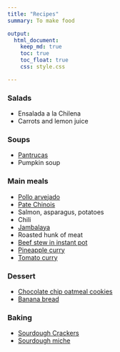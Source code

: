 ```yaml
---
title: "Recipes"
summary: To make food

output:
  html_document:
    keep_md: true
    toc: true
    toc_float: true
    css: style.css

---
```


### Salads
- Ensalada a la Chilena
- Carrots and lemon juice


### Soups
- [Pantrucas](https://www.jeremylabrecque.org/recipes/pantrucas)
- Pumpkin soup


###  Main meals
- [Pollo arvejado](https://www.jeremylabrecque.org/recipes/pollo_arvejado)
- [Pate Chinois](https://www.ricardocuisine.com/en/recipes/5541-pate-chinois-shepherd-s-pie)
- Salmon, asparagus, potatoes
- Chili
- [Jambalaya](https://www.jeremylabrecque.org/recipes/jambalaya)
- Roasted hunk of meat 
- [Beef stew in instant pot](https://www.jeremylabrecque.org/recipes/beef_stew)
- [Pineapple curry](https://www.jeremylabrecque.org/recipes/pineapple_curry)
- [Tomato curry](https://www.jeremylabrecque.org/recipes/tomato_curry)


### Dessert     
- [Chocolate chip oatmeal cookies](https://www.jeremylabrecque.org/recipes/chocolate_chip_oatmeal_cookies)
- [Banana bread](https://www.jeremylabrecque.org/recipes/banana_bread)

### Baking
- [Sourdough Crackers](https://www.jeremylabrecque.org/recipes/sourdough_crackers)
- [Sourdough miche](https://docs.google.com/spreadsheets/d/1yb-5Zq36HE50GGXyTz32piH-a77dev0GmCV95H-Tmx4/edit#gid=1965387700)
